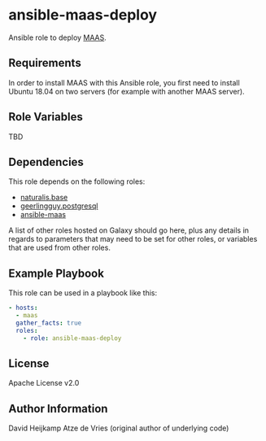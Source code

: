 # ansible-maas-deploy

Ansible role to deploy [MAAS](https://maas.io/).

## Requirements

In order to install MAAS with this Ansible role, you first need to install
Ubuntu 18.04 on two servers (for example with another MAAS server).

## Role Variables

TBD

## Dependencies

This role depends on the following roles:

* [naturalis.base](https://github.com/naturalis/ansible-naturalis.base)
* [geerlingguy.postgresql](https://galaxy.ansible.com/geerlingguy/postgresql)
* [ansible-maas](https://github.com/mrlesmithjr/ansible-maas)

A list of other roles hosted on Galaxy should go here, plus any details in
regards to parameters that may need to be set for other roles, or variables that
are used from other roles.

## Example Playbook

This role can be used in a playbook like this:

```yaml
- hosts:
  - maas
  gather_facts: true
  roles:
    - role: ansible-maas-deploy
```

## License

Apache License v2.0

## Author Information

David Heijkamp
Atze de Vries (original author of underlying code)
